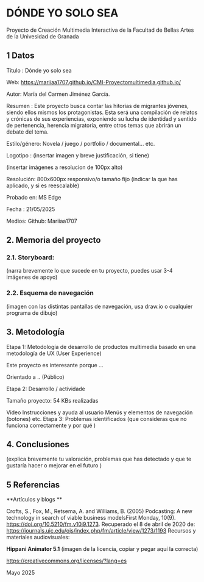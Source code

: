 # DÓNDE YO SOLO SEA
Proyecto de Creación Multimedia Interactiva de la Facultad de Bellas Artes de la Univesidad de Granada

## 1 Datos
Titulo : Dónde yo solo sea

Web: https://mariiaa1707.github.io/CMI-Proyectomultimedia.github.io/

Autor: María del Carmen Jiménez García.

Resumen : Este proyecto busca contar las hitorias de migrantes jóvenes, siendo ellos mismos los protagonistas. Esta será una compilación de relatos y crónicas de sus experiencias, exponiendo su lucha de identidad y sentido de pertenencia, herencia migratoria, entre otros temas que abrirán un debate del tema.

Estilo/género: Novela / juego / portfolio / documental... etc.

Logotipo : (insertar imagen y breve justificación, si tiene)

(insertar imágenes a resolucion de 100px alto)

Resolución: 800x600px responsivo/o tamaño fijo (indicar la que has aplicado, y si es reescalable)

Probado en: MS Edge

Fecha : 21/05/2025

Medios:
Github: Mariiaa1707

## 2. Memoria del proyecto
### 2.1. Storyboard:
(narra brevemente lo que sucede en tu proyecto, puedes usar 3-4 imágenes de apoyo)

### 2.2. Esquema de navegación
(imagen con las distintas pantallas de navegación, usa draw.io o cualquier programa de dibujo)

## 3. Metodología

Etapa 1: Metodología de desarrollo de productos multimedia basado en una metodología de UX (User Experience)

Este proyecto es interesante porque ...

Orientado a .. (Público)

Etapa 2: Desarrollo / actividade

Tamaño proyecto: 54 KBs realizadas

Video
Instrucciones y ayuda al usuario
Menús y elementos de navegación (botones)
etc.
Etapa 3: Problemas identificados
(que consideras que no funciona correctamente y por qué )

## 4. Conclusiones
(explica brevemente tu valoración, problemas que has detectado y que te gustaría hacer o mejorar en el futuro )

## 5 Referencias
**Artículos y blogs **

Crofts, S., Fox, M., Retsema, A. and Williams, B. (2005) Podcasting: A new technology in search of viable business modelsFirst Monday, 10(9). https://doi.org/10.5210/fm.v10i9.1273. Recuperado el 8 de abril de 2020 de: https://journals.uic.edu/ojs/index.php/fm/article/view/1273/1193
Recursos y materiales audiovisuales:

**Hippani Animator 5.1**
(imagen de la licencia, copiar y pegar aquí la correcta)

https://creativecommons.org/licenses/?lang=es

Mayo 2025
